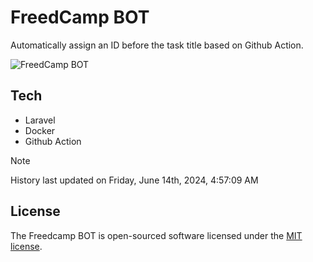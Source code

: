 # FreedCamp BOT

Automatically assign an ID before the task title based on Github Action.

![FreedCamp BOT](https://repository-images.githubusercontent.com/737932867/7d34798b-2680-471c-b089-a78a718d3d6a)

## Tech

- Laravel
- Docker
- Github Action

> [!NOTE]  
> History last updated on Friday, June 14th, 2024, 4:57:09 AM

## License

The Freedcamp BOT is open-sourced software licensed under the [MIT license](https://opensource.org/licenses/MIT).
